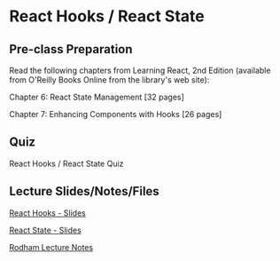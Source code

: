 # React Hooks / React State

## Pre-class Preparation

Read the following chapters from Learning React, 2nd Edition (available from O'Reilly Books Online from the library's web site):

Chapter 6: React State Management [32 pages]

Chapter 7: Enhancing Components with Hooks [26 pages]

## Quiz

React Hooks / React State Quiz

## Lecture Slides/Notes/Files

[React Hooks - Slides](https://docs.google.com/presentation/d/1uvXG2oblz7-EWZBMaVON8HcuMjM6LnuI9tIxZd0ZApc/edit?usp=sharing)

[React State - Slides](https://docs.google.com/presentation/d/17CmZXxWlX5s6-FqVrORl80hX_invbTh4RcxKdUwOu0c/edit?usp=sharing)

[Rodham Lecture Notes](./rodham-notes/state-hooks.md)
